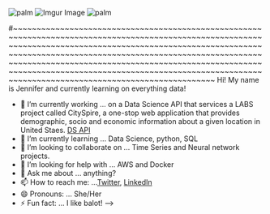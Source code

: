 ![palm](https://emojipedia-us.s3.dualstack.us-west-1.amazonaws.com/thumbs/120/emojidex/112/female-technologist_1f469-200d-1f4bb.png) ![Imgur Image](https://media.giphy.com/media/Pm9bQeR51FQS4OL3bU/source.gif) ![palm](https://emojipedia-us.s3.dualstack.us-west-1.amazonaws.com/thumbs/120/emojidex/112/female-technologist_1f469-200d-1f4bb.png) 

#~~~~~~~~~~~~~~~~~~~~~~~~~~~~~~~~~~~~~~~~~~~~~~~~~~~~~~~~~~~~~~~~~~~~~~~~~~~~~~~~~~~~~~~~~~~~~~~~~~~~~~~~~~~~~~~~~~~~~~~~~~~~~~~~~~~~~~~~~~~~~~~~~~~~~~~~~~~~~~~~~~~~~~~~~~~~~~~~~~~~~~~~~~~~~~~~~~~~~~~~~~~~~~~~~~~~~~~~~~~~~~~~~~~~~~~~~~~~~~~~~~~~~~~~~~~~~~~~~~~~~~~~~~~~~~~~~~~~~~~~~~~~~~~~~~~~~~~~~~~~~~~~~~~~~~~~~~~~~~~~~~~~~~~~~~~~~~~~~~~~~~~~~~~~~~~~~~~~~~~~~~~~~~~
Hi! My name is Jennifer and currently learning on everything data! 

- 🔭 I’m currently working ... on a Data Science API that services a LABS project called CitySpire, 
      a one-stop web application that provides demographic, socio and economic information about a 
      given location in United Staes. [DS API](https://h-ds2.cityspire.dev/#/)
- 🌱 I’m currently learning ... Data Science, python, SQL
- 👯 I’m looking to collaborate on ... Time Series and Neural network projects.
- 🤔 I’m looking for help with ... AWS and Docker
- 💬 Ask me about ... anything?
- 📫 How to reach me: ...[Twitter](https://twitter.com/JenniferOBanks1), [LinkedIn](https://www.linkedin.com/in/jenniferobanks/)
- 😄 Pronouns: ... She/Her
- ⚡ Fun fact: ... I like balot!
-->
